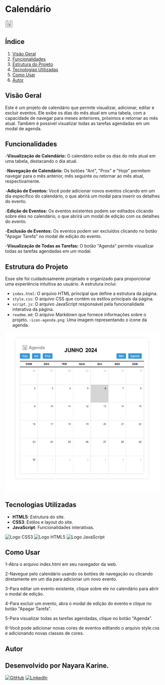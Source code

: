 # Calendário
![Ícone de Agenda](icon-agenda.png)

## Índice
1. [Visão Geral](#visão-geral)
2. [Funcionalidades](#funcionalidades)
3. [Estrutura do Projeto](#estrutura-do-projeto)
4. [Tecnologias Utilizadas](#tecnologias-utilizadas)
5. [Como Usar](##comousar)
6. [Autor](#autor)

## Visão Geral
Este é um projeto de calendário que permite visualizar, adicionar, editar e excluir eventos. Ele exibe os dias do mês atual em uma tabela, com a capacidade de navegar para meses anteriores, próximos e retornar ao mês atual. Também é possível visualizar todas as tarefas agendadas em um modal de agenda.


## Funcionalidades
-**Visualização de Calendário:** O calendário exibe os dias do mês atual em uma tabela, destacando o dia atual.

-**Navegação de Calendário:** Os botões "Ant", "Prox" e "Hoje" permitem navegar para o mês anterior, mês seguinte ou retornar ao mês atual, respectivamente.

-**Adição de Eventos:** Você pode adicionar novos eventos clicando em um dia específico do calendário, o que abrirá um modal para inserir os detalhes do evento.

-**Edição de Eventos:** Os eventos existentes podem ser editados clicando sobre eles no calendário, o que abrirá um modal de edição com os detalhes do evento.

-**Exclusão de Eventos:** Os eventos podem ser excluídos clicando no botão "Apagar Tarefa" no modal de edição do evento.

-**Visualização de Todas as Tarefas:** O botão "Agenda" permite visualizar todas as tarefas agendadas em um modal.


## Estrutura do Projeto
Esse site foi cuidadosamente projetado e organizado para proporcionar uma experiência intuitiva ao usuário. A estrutura inclui:

- `index.html`:  O arquivo HTML principal que define a estrutura da página.
- `style.css`: O arquivo CSS que contém os estilos principais da página.
- `script.js`: O arquivo JavaScript responsável pela funcionalidade interativa da página.
- `readme.md`: O arquivo Markdown que fornece informações sobre o projeto.
-`icon-agenda.png`: Uma imagem representando o ícone da agenda.

![Imagem do Projeto](calendario.png)

## Tecnologias Utilizadas
- **HTML5**: Estrutura do site.
- **CSS3**: Estilos e layout do site.
- **JavaScript**: Funcionalidades interativas.

![Logo CSS3](https://img.shields.io/badge/CSS3-1572B6?style=for-the-badge&logo=css3&logoColor=white)
![Logo HTML5](https://img.shields.io/badge/HTML5-E34F26?style=for-the-badge&logo=html5&logoColor=white)
![Logo JavaScript](https://img.shields.io/badge/JavaScript-F7DF1E?style=for-the-badge&logo=javascript&logoColor=black)


## Como Usar
1-Abra o arquivo index.html em seu navegador da web.

2-Navegue pelo calendário usando os botões de navegação ou clicando diretamente em um dia para adicionar um novo evento.

3-Para editar um evento existente, clique sobre ele no calendário para abrir o modal de edição.

4-Para excluir um evento, abra o modal de edição do evento e clique no botão "Apagar Tarefa".

5-Para visualizar todas as tarefas agendadas, clique no botão "Agenda".

6-Você pode adicionar novas cores de eventos editando o arquivo style.css e adicionando novas classes de cores.


## Autor
Desenvolvido por Nayara Karine.
---
[![GitHub](https://img.shields.io/badge/GitHub-Profile-24292e?logo=github)](https://github.com/nayarakarinearaujo)
[![LinkedIn](https://img.shields.io/badge/LinkedIn-Profile-0e76a8?logo=linkedin)](https://www.linkedin.com/in/nayarakarine-araujo)